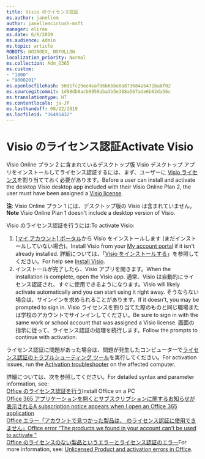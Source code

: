 ```yaml
---
title: Visio のライセンス認証
ms.author: janellem
author: janellemcintosh-msft
manager: eliree
ms.date: 6/6/2019
ms.audience: Admin
ms.topic: article
ROBOTS: NOINDEX, NOFOLLOW
localization_priority: Normal
ms.collection: Adm_O365
ms.custom:
- "1800"
- "9000201"
ms.openlocfilehash: 50d1fc29ee4eafd6b6bbe0a873684ab471ba8f02
ms.sourcegitcommit: 1d98db8acb9959aba3b5e308a567ade6b62da56c
ms.translationtype: HT
ms.contentlocale: ja-JP
ms.lasthandoff: 08/22/2019
ms.locfileid: "36495432"
---
```

# <a name="activate-visio"></a><span data-ttu-id="e359c-102">Visio のライセンス認証</span><span class="sxs-lookup"><span data-stu-id="e359c-102">Activate Visio</span></span>

<span data-ttu-id="e359c-103">Visio Online プラン 2 に含まれているデスクトップ版 Visio デスクトップ アプリをインストールしてライセンス認証するには、まず、ユーザーに [Visio ライセンス](https://docs.microsoft.com/office365/admin/subscriptions-and-billing/assign-licenses-to-users?wt.mc_id=OfficeAdm_ClientDIA_Alchemy1800)を割り当てておく必要があります。</span><span class="sxs-lookup"><span data-stu-id="e359c-103">Before a user can install and activate the desktop Visio desktop app included with their Visio Online Plan 2, the user must have been assigned a [Visio license](https://docs.microsoft.com/office365/admin/subscriptions-and-billing/assign-licenses-to-users?wt.mc_id=OfficeAdm_ClientDIA_Alchemy1800).</span></span>

<span data-ttu-id="e359c-104">**注**: Visio Online プラン 1 には、デスクトップ版の Visio は含まれていません。</span><span class="sxs-lookup"><span data-stu-id="e359c-104">**Note** Visio Online Plan 1 doesn't include a desktop version of Visio.</span></span>

<span data-ttu-id="e359c-105">Visio のライセンス認証を行うには:</span><span class="sxs-lookup"><span data-stu-id="e359c-105">To activate Visio:</span></span>

1. <span data-ttu-id="e359c-106">[[マイ アカウント] ポータル](https://portal.office.com/account#installs)から Visio をインストールします (まだインストールしていない場合)。</span><span class="sxs-lookup"><span data-stu-id="e359c-106">Install Visio from your [My account portal](https://portal.office.com/account#installs) if it isn't already installed.</span></span> <span data-ttu-id="e359c-107">詳細については、「[Visio をインストールする](https://support.office.com/article/f98f21e3-aa02-4827-9167-ddab5b025710?wt.mc_id=OfficeAdm_ClientDIA_Alchemy1800)」を参照してください。</span><span class="sxs-lookup"><span data-stu-id="e359c-107">For help see [Install Visio](https://support.office.com/article/f98f21e3-aa02-4827-9167-ddab5b025710?wt.mc_id=OfficeAdm_ClientDIA_Alchemy1800).</span></span>
2. <span data-ttu-id="e359c-108">インストールが完了したら、Visio アプリを開きます。</span><span class="sxs-lookup"><span data-stu-id="e359c-108">When the installation is complete, open the Visio app.</span></span> <span data-ttu-id="e359c-109">通常、Visio は自動的にライセンス認証され、すぐに使用できるようになります。</span><span class="sxs-lookup"><span data-stu-id="e359c-109">Visio will likely activate automatically and you can start using it right away.</span></span> <span data-ttu-id="e359c-110">そうならない場合は、サインインを求められることがあります。</span><span class="sxs-lookup"><span data-stu-id="e359c-110">If it doesn't, you may be prompted to sign in.</span></span> <span data-ttu-id="e359c-111">Visio ライセンスを割り当てた際のものと同じ職場または学校のアカウントでサインインしてください。</span><span class="sxs-lookup"><span data-stu-id="e359c-111">Be sure to sign in with the same work or school account that was assigned a Visio license.</span></span> <span data-ttu-id="e359c-112">画面の指示に従って、ライセンス認証の処理を続行します。</span><span class="sxs-lookup"><span data-stu-id="e359c-112">Follow the prompts to continue with activation.</span></span> 

<span data-ttu-id="e359c-113">ライセンス認証に問題があった場合は、問題が発生したコンピューターで[ライセンス認証のトラブルシューティング ツール](https://aka.ms/SARA-OfficeActivation-Alchemy)を実行してください。</span><span class="sxs-lookup"><span data-stu-id="e359c-113">For activation issues, run the [Activation troubleshooter](https://aka.ms/SARA-OfficeActivation-Alchemy) on the affected computer.</span></span>

<span data-ttu-id="e359c-114">詳細については、次を参照してください。</span><span class="sxs-lookup"><span data-stu-id="e359c-114">For detailed syntax and parameter information, see:</span></span><br>
<span data-ttu-id="e359c-115">[Office のライセンス認証を行う](https://support.office.com/article/5bd38f38-db92-448b-a982-ad170b1e187e?wt.mc_id=OfficeAdm_ClientDIA_Alchemy1800)</span><span class="sxs-lookup"><span data-stu-id="e359c-115">[](https://support.office.com/article/5bd38f38-db92-448b-a982-ad170b1e187e?wt.mc_id=OfficeAdm_ClientDIA_Alchemy1800)Install Office on a PC</span></span><br>
[<span data-ttu-id="e359c-116">Office 365 アプリケーションを開くとサブスクリプションに関するお知らせが表示される</span><span class="sxs-lookup"><span data-stu-id="e359c-116">A subscription notice appears when I open an Office 365 application</span></span>](https://support.office.com/article/4cabe32c-f594-4c0e-9191-3d3ade10cceb?wt.mc_id=OfficeAdm_ClientDIA_Alchemy1800)<br>
[<span data-ttu-id="e359c-117">Office エラー「アカウントで見つかった製品は、<app> のライセンス認証に使用できません」</span><span class="sxs-lookup"><span data-stu-id="e359c-117">Office error "The products we found in your account can't be used to activate <app>"</span></span>](https://support.office.com/article/c9f9a0b3-5aae-4131-8077-21e6a59f141e?wt.mc_id=OfficeAdm_ClientDIA_Alchemy1800)<br>
<span data-ttu-id="e359c-118">[Office のライセンスのない製品というエラーとライセンス認証のエラー](https://support.office.com/article/0d23d3c0-c19c-4b2f-9845-5344fedc4380?wt.mc_id=OfficeAdm_ClientDIA_Alchemy1800)</span><span class="sxs-lookup"><span data-stu-id="e359c-118">For more information, see: [Unlicensed Product and activation errors in Office](https://support.office.com/article/0d23d3c0-c19c-4b2f-9845-5344fedc4380?wt.mc_id=OfficeAdm_ClientDIA_Alchemy1800).</span></span>